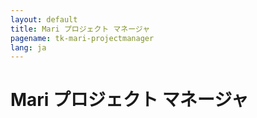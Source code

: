 ```yaml
---
layout: default
title: Mari プロジェクト マネージャ
pagename: tk-mari-projectmanager
lang: ja
---
```


# Mari プロジェクト マネージャ
